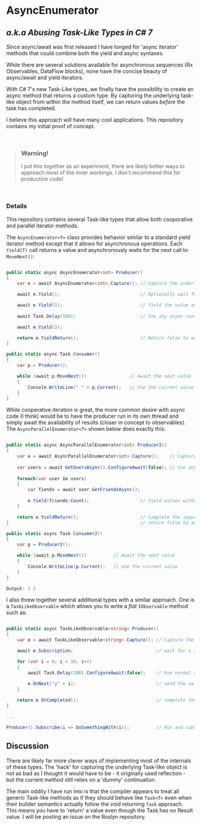 # AsyncEnumerator
## _a.k.a Abusing Task-Like Types in C# 7_

Since async/await was first released I have longed for 'async iterator' methods that could combine both the yield and async syntaxes.

While there are several solutions available for asynchronous sequences (Rx Observables, DataFlow blocks), none have the concise beauty of async/await and yield iterators.

With C# 7's new Task-Like types, we finally have the possibility to create an async method that returns a custom type. By capturing the underlying task-like object from within the method itself, we can return values _before_ the task has completed.

I believe this approach will have many cool applications. This repository contains my initial proof of concept.

</br>

> ### Warning! 
> I put this together as an experiment, there are likely better ways to approach most of the inner workings. I don't recommend this for production code!

</br>

### Details

This repository contains several Task-like types that allow both cooporative and parallel iterator methods. 

The `AsyncEnumerator<T>` class provides behavior similar to a standard yield iterator method except that it allows for asynchronous operations. Each `Yield(T)` call returns a value and asynchronously waits for the next call to `MoveNext()`:

``````````` c#

public static async AsyncEnumerator<int> Producer()
{
    var e = await AsyncEnumerator<int>.Capture(); // Capture the underlying 'Task'

    await e.Yield();                              // Optionally wait for first MoveNext call

    await e.Yield(1);                             // Yield the value and wait for MoveNext
                   
    await Task.Delay(100);                        // Use any async constructs

    await e.Yield(2);

    return e.YieldReturn();                       // Return false to awaiting MoveNext
}

public static async Task Consumer()
{
    var p = Producer();                       

    while (await p.MoveNext())                // Await the next value
    {
        Console.WriteLine(" " + p.Current);   // Use the current value
    }
}

````````````

While cooperative iteration is great, the more common desire with async code (I think) would be to have the producer run in its own thread and simply await the availability of results (closer in concept to observables). The `AsyncParallelEnumerator<T>` shown below does exactly this:

``````````` c#

public static async AsyncParallelEnumerator<int> Producer2()
{
    var e = await AsyncParallelEnumerator<int>.Capture();    // Capture the underlying 'Task'
                       
    var users = await GetUsersAsync().ConfigureAwait(false); // Use any async constructs
    
    foreach(var user in users)
    {
        var fiends = await user.GetFriendsAsync(); 
        
        e.Yield(friends.Count);                   // Yield values without waiting for MoveNext
    }

    return e.YieldReturn();                       // Complete the sequence and 
}                                                 // return false to an awaiting MoveNext

public static async Task Consumer2()
{
    var p = Producer2();

    while (await p.MoveNext())          // Await the next value
    {
        Console.WriteLine(p.Current);   // Use the current value
    }
}

Output: 1 2

```````````````

I also threw together several additional types with a similar approach. One is a `TaskLikeObservable` which allows you to write a _flat_ `IObservable` method such as:

`````````````` c#

public static async TaskLikeObservable<string> Producer()
{
    var e = await TaskLikeObservable<string>.Capture(); // Capture the underlying Task

    await e.Subscription;                               // wait for a subscriber

    for (var i = 0; i < 10; i++)
    {
        await Task.Delay(100).ConfigureAwait(false);    // Use normal async constructs
        
        e.OnNext("y" + i);                              // send the value
    }

    return e.OnCompleted();                             // complete the observable and return.
}

...

Producer().Subscribe(i => DoSomethingWith(i));          // Run and subscribe to the method

```````````````



## Discussion

There are likely far more clever ways of implementing most of the internals of these types. The 'hack' for capturing the underlying Task-like object is not as bad as I thought it would have to be - it originally used reflection - but the current method still relies on a 'dummy' continuation.

The main oddity I have run into is that the compiler appears to treat all generic Task-like methods as if they should behave like `Task<T>` even when their builder semantics actually follow the void returning `Task` approach. This means you have to 'return' a value even though the Task has no Result value. I will be posting an issue on the Roslyn repository.









